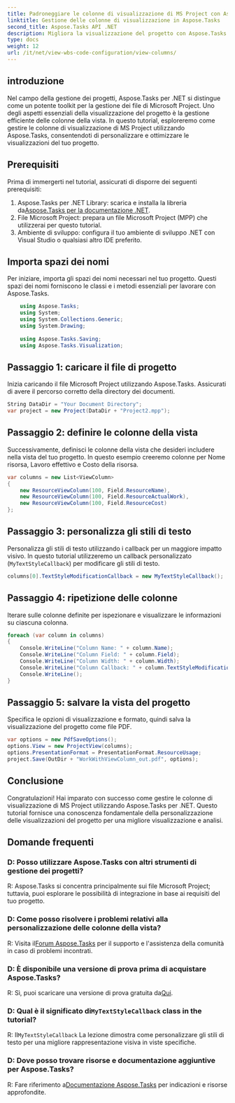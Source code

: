 ```yaml
---
title: Padroneggiare le colonne di visualizzazione di MS Project con Aspose.Tasks per .NET
linktitle: Gestione delle colonne di visualizzazione in Aspose.Tasks
second_title: Aspose.Tasks API .NET
description: Migliora la visualizzazione del progetto con Aspose.Tasks per .NET. Impara a gestire le colonne di visualizzazione di MS Project passo dopo passo. Aumenta l'efficienza e la personalizzazione.
type: docs
weight: 12
url: /it/net/view-wbs-code-configuration/view-columns/
---
```

## introduzione
Nel campo della gestione dei progetti, Aspose.Tasks per .NET si distingue come un potente toolkit per la gestione dei file di Microsoft Project. Uno degli aspetti essenziali della visualizzazione del progetto è la gestione efficiente delle colonne della vista. In questo tutorial, esploreremo come gestire le colonne di visualizzazione di MS Project utilizzando Aspose.Tasks, consentendoti di personalizzare e ottimizzare le visualizzazioni del tuo progetto.
## Prerequisiti
Prima di immergerti nel tutorial, assicurati di disporre dei seguenti prerequisiti:
1.  Aspose.Tasks per .NET Library: scarica e installa la libreria da[Aspose.Tasks per la documentazione .NET](https://reference.aspose.com/tasks/net/).
2. File Microsoft Project: prepara un file Microsoft Project (MPP) che utilizzerai per questo tutorial.
3. Ambiente di sviluppo: configura il tuo ambiente di sviluppo .NET con Visual Studio o qualsiasi altro IDE preferito.
## Importa spazi dei nomi
Per iniziare, importa gli spazi dei nomi necessari nel tuo progetto. Questi spazi dei nomi forniscono le classi e i metodi essenziali per lavorare con Aspose.Tasks.
```csharp
    using Aspose.Tasks;
    using System;
    using System.Collections.Generic;
    using System.Drawing;
    
    using Aspose.Tasks.Saving;
    using Aspose.Tasks.Visualization;
```
## Passaggio 1: caricare il file di progetto
Inizia caricando il file Microsoft Project utilizzando Aspose.Tasks. Assicurati di avere il percorso corretto della directory dei documenti.
```csharp
String DataDir = "Your Document Directory";
var project = new Project(DataDir + "Project2.mpp");
```
## Passaggio 2: definire le colonne della vista
Successivamente, definisci le colonne della vista che desideri includere nella vista del tuo progetto. In questo esempio creeremo colonne per Nome risorsa, Lavoro effettivo e Costo della risorsa.
```csharp
var columns = new List<ViewColumn>
{
    new ResourceViewColumn(100, Field.ResourceName),
    new ResourceViewColumn(100, Field.ResourceActualWork),
    new ResourceViewColumn(100, Field.ResourceCost)
};
```
## Passaggio 3: personalizza gli stili di testo
Personalizza gli stili di testo utilizzando i callback per un maggiore impatto visivo. In questo tutorial utilizzeremo un callback personalizzato (`MyTextStyleCallback`) per modificare gli stili di testo.
```csharp
columns[0].TextStyleModificationCallback = new MyTextStyleCallback();
```
## Passaggio 4: ripetizione delle colonne
Iterare sulle colonne definite per ispezionare e visualizzare le informazioni su ciascuna colonna.
```csharp
foreach (var column in columns)
{
    Console.WriteLine("Column Name: " + column.Name);
    Console.WriteLine("Column Field: " + column.Field);
    Console.WriteLine("Column Width: " + column.Width);
    Console.WriteLine("Column Callback: " + column.TextStyleModificationCallback);
    Console.WriteLine();
}
```
## Passaggio 5: salvare la vista del progetto
Specifica le opzioni di visualizzazione e formato, quindi salva la visualizzazione del progetto come file PDF.
```csharp
var options = new PdfSaveOptions();
options.View = new ProjectView(columns);
options.PresentationFormat = PresentationFormat.ResourceUsage;
project.Save(OutDir + "WorkWithViewColumn_out.pdf", options);
```
## Conclusione
Congratulazioni! Hai imparato con successo come gestire le colonne di visualizzazione di MS Project utilizzando Aspose.Tasks per .NET. Questo tutorial fornisce una conoscenza fondamentale della personalizzazione delle visualizzazioni del progetto per una migliore visualizzazione e analisi.

## Domande frequenti
### D: Posso utilizzare Aspose.Tasks con altri strumenti di gestione dei progetti?
R: Aspose.Tasks si concentra principalmente sui file Microsoft Project; tuttavia, puoi esplorare le possibilità di integrazione in base ai requisiti del tuo progetto.
### D: Come posso risolvere i problemi relativi alla personalizzazione delle colonne della vista?
 R: Visita il[Forum Aspose.Tasks](https://forum.aspose.com/c/tasks/15) per il supporto e l'assistenza della comunità in caso di problemi incontrati.
### D: È disponibile una versione di prova prima di acquistare Aspose.Tasks?
R: Sì, puoi scaricare una versione di prova gratuita da[Qui](https://releases.aspose.com/).
###  D: Qual è il significato di`MyTextStyleCallback` class in the tutorial?
 R: Il`MyTextStyleCallback` La lezione dimostra come personalizzare gli stili di testo per una migliore rappresentazione visiva in viste specifiche.
### D: Dove posso trovare risorse e documentazione aggiuntive per Aspose.Tasks?
 R: Fare riferimento a[Documentazione Aspose.Tasks](https://reference.aspose.com/tasks/net/) per indicazioni e risorse approfondite.
